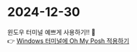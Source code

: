 # 2024-12-30

윈도우 터미널 예쁘게 사용하기!! 🎀  
👉 [Windows 터미널에 Oh My Posh 적용하기](/categories/etc/apply-oh-my-posh.md "Windows 터미널에 Oh My Posh 적용하기")